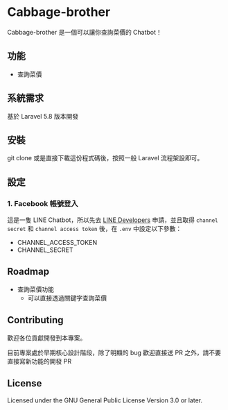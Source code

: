# Cabbage-brother

Cabbage-brother 是一個可以讓你查詢菜價的 Chatbot！


## 功能


- 查詢菜價



## 系統需求

基於 Laravel 5.8 版本開發

## 安裝
git clone 或是直接下載這份程式碼後，按照一般 Laravel 流程架設即可。

## 設定

### 1. Facebook 帳號登入

這是一隻 LINE Chatbot，所以先去 [LINE Developers](https://developers.line.biz/console/) 申請，並且取得 `channel secret` 和 `channel access token` 後，在 `.env` 中設定以下參數：

- CHANNEL_ACCESS_TOKEN
- CHANNEL_SECRET

## Roadmap

- 查詢菜價功能
  - 可以直接透過關鍵字查詢菜價


## Contributing

歡迎各位貢獻開發到本專案。

目前專案處於早期核心設計階段，除了明顯的 bug 歡迎直接送 PR 之外，請不要直接寫新功能的開發 PR


## License

Licensed under the GNU General Public License Version 3.0 or later.
